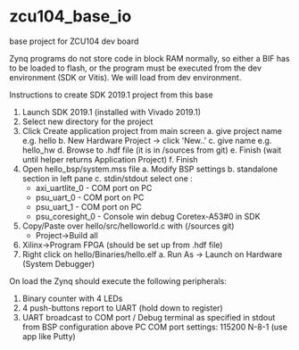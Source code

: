 # zcu104_base_io
base project for ZCU104 dev board

Zynq programs do not store code in block RAM normally, so either a BIF has to be loaded to flash, or the program must be executed from the dev environment (SDK or Vitis).  We will load from dev environment.

Instructions to create SDK 2019.1 project from this base
1) Launch SDK 2019.1 (installed with Vivado 2019.1)
2) Select new directory for the project
3) Click Create application project from main screen
   a. give project name e.g. hello
   b. New Hardware Project -> click 'New..'
   c. give name e.g. hello_hw
   d. Browse to .hdf file (it is in /sources from git)
   e. Finish (wait until helper returns Application Project)
   f. Finish
4) Open hello_bsp/system.mss file
   a. Modify BSP settings
   b. standalone section in left pane
   c. stdin/stdout select one :
	* axi_uartlite_0 - COM port on PC
	* psu_uart_0 - COM port on PC
	* psu_uart_1 - COM port on PC
	* psu_coresight_0 - Console win debug Coretex-A53#0 in SDK
5) Copy/Paste over hello/src/helloworld.c with (/sources git)
	* Project->Build all
6) Xilinx->Program FPGA (should be set up from .hdf file)
7) Right click on hello/Binaries/hello.elf
	a. Run As -> Launch on Hardware (System Debugger)


On load the Zynq should execute the following peripherals:
1) Binary counter with 4 LEDs
2) 4 push-buttons report to UART (hold down to register)
3) UART broadcast to COM port / Debug terminal as specified in
	stdout from BSP configuration above
	PC COM port settings: 115200 N-8-1 (use app like Putty)